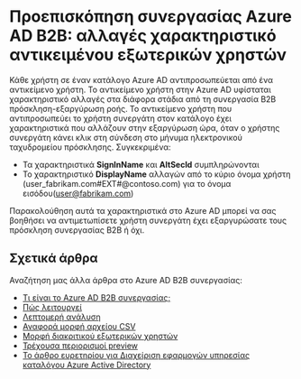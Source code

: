 <properties
   pageTitle="Αλλαγές χαρακτηριστικό αντικειμένου εξωτερικών χρηστών για προεπισκόπηση συνεργασίας Azure Active Directory B2B | Microsoft Azure"
   description="Azure Active Directory B2B υποστηρίζει τις σχέσεις μεταξύ εταιρεία σας, ενεργοποιώντας συνεργάτες επιλεκτικής πρόσβασης εταιρικών εφαρμογών σας"
   services="active-directory"
   documentationCenter=""
   authors="viv-liu"
   manager="cliffdi"
   editor=""
   tags=""/>

<tags
   ms.service="active-directory"
   ms.devlang="NA"
   ms.topic="article"
   ms.tgt_pltfrm="NA"
   ms.workload="na"
   ms.date="05/09/2016"
   ms.author="viviali"/>

# <a name="azure-ad-b2b-collaboration-preview-external-user-object-attribute-changes"></a>Προεπισκόπηση συνεργασίας Azure AD B2B: αλλαγές χαρακτηριστικό αντικειμένου εξωτερικών χρηστών

Κάθε χρήστη σε έναν κατάλογο Azure AD αντιπροσωπεύεται από ένα αντικείμενο χρήστη. Το αντικείμενο χρήστη στην Azure AD υφίσταται χαρακτηριστικό αλλαγές στα διάφορα στάδια από τη συνεργασία B2B πρόσκληση-εξαργύρωση ροής. Το αντικείμενο χρήστη που αντιπροσωπεύει το χρήστη συνεργάτη στον κατάλογο έχει χαρακτηριστικά που αλλάζουν στην εξαργύρωση ώρα, όταν ο χρήστης συνεργάτη κάνει κλικ στη σύνδεση στο μήνυμα ηλεκτρονικού ταχυδρομείου πρόσκλησης. Συγκεκριμένα:

- Τα χαρακτηριστικά **SignInName** και **AltSecId** συμπληρώνονται
- Το χαρακτηριστικό **DisplayName** αλλαγών από το κύριο όνομα χρήστη (user_fabrikam.com#EXT#@contoso.com) για το όνομα εισόδου(user@fabrikam.com)

Παρακολούθηση αυτά τα χαρακτηριστικά στο Azure AD μπορεί να σας βοηθήσει να αντιμετωπίσετε χρήστη συνεργάτη έχει εξαργυρώσατε τους πρόσκληση συνεργασίας B2B ή όχι.

## <a name="related-articles"></a>Σχετικά άρθρα
Αναζήτηση μας άλλα άρθρα στο Azure AD B2B συνεργασίας:

- [Τι είναι το Azure AD B2B συνεργασίας;](active-directory-b2b-what-is-azure-ad-b2b.md)
- [Πώς λειτουργεί](active-directory-b2b-how-it-works.md)
- [Λεπτομερή ανάλυση](active-directory-b2b-detailed-walkthrough.md)
- [Αναφορά μορφή αρχείου CSV](active-directory-b2b-references-csv-file-format.md)
- [Μορφή διακριτικού εξωτερικών χρηστών](active-directory-b2b-references-external-user-token-format.md)
- [Τρέχουσα περιορισμοί preview](active-directory-b2b-current-preview-limitations.md)
- [Το άρθρο ευρετηρίου για Διαχείριση εφαρμογών υπηρεσίας καταλόγου Azure Active Directory](active-directory-apps-index.md)
